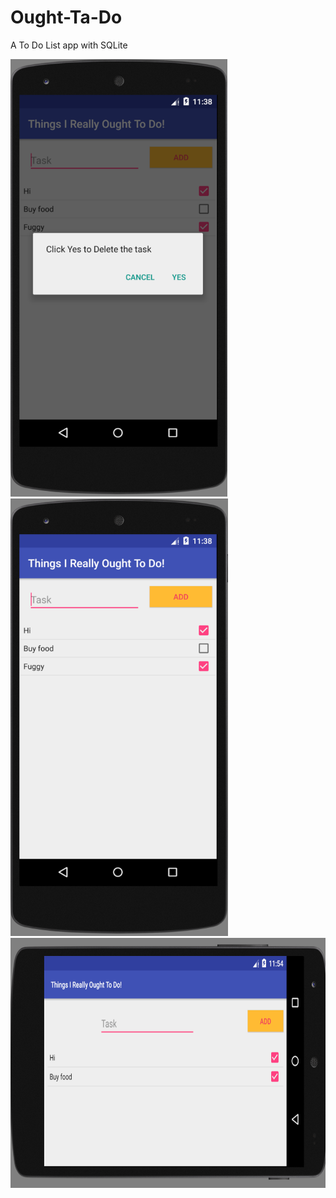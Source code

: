 # Ought-Ta-Do
A To Do List app with SQLite 

<img src="https://github.com/taraere/Ought-Ta-Do/blob/master/screenshots/deletepopup.png" alt="Menu" height="700" width=auto>

<img src="https://github.com/taraere/Ought-Ta-Do/blob/master/screenshots/home.png" alt="Menu" height="700" width=auto>

<img src="https://github.com/taraere/Ought-Ta-Do/blob/master/screenshots/landscape.png" alt="Menu" height="400" width=auto>
